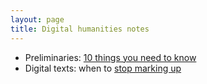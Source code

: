 ```yaml
---
layout: page
title: Digital humanities notes
---
```



- Preliminaries: [10 things you need to know ](checklist)
- Digital texts: when to [stop marking up](markup)
